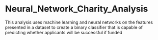 # Neural_Network_Charity_Analysis
This analysis uses machine learning and neural networks on the features presented in a dataset to create a binary classifier that is capable of predicting whether applicants will be successful if funded
